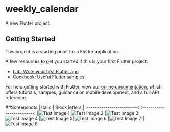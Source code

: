 # weekly_calendar

A new Flutter project.

## Getting Started

This project is a starting point for a Flutter application.

A few resources to get you started if this is your first Flutter project:

- [Lab: Write your first Flutter app](https://flutter.dev/docs/get-started/codelab)
- [Cookbook: Useful Flutter samples](https://flutter.dev/docs/cookbook)

For help getting started with Flutter, view our
[online documentation](https://flutter.dev/docs), which offers tutorials,
samples, guidance on mobile development, and a full API reference.

##Screenshots
| Italic             |  Block letters |
:-------------------------:|:-------------------------:
|![Test Image 1](https://github.com/Mehmet4nil/weekly_calendar/blob/master/screenshots/1.png)|![Test Image 2](https://github.com/Mehmet4nil/weekly_calendar/blob/master/screenshots/2.png)
|![Test Image 3](https://github.com/Mehmet4nil/weekly_calendar/blob/master/screenshots/3.png)|![Test Image 4](https://github.com/Mehmet4nil/weekly_calendar/blob/master/screenshots/4.png)
|![Test Image 5](https://github.com/Mehmet4nil/weekly_calendar/blob/master/screenshots/5.png)|![Test Image 6](https://github.com/Mehmet4nil/weekly_calendar/blob/master/screenshots/6.png)
|![Test Image 7](https://github.com/Mehmet4nil/weekly_calendar/blob/master/screenshots/7.png)||![Test Image 8](https://github.com/Mehmet4nil/weekly_calendar/blob/master/screenshots/8.png)


